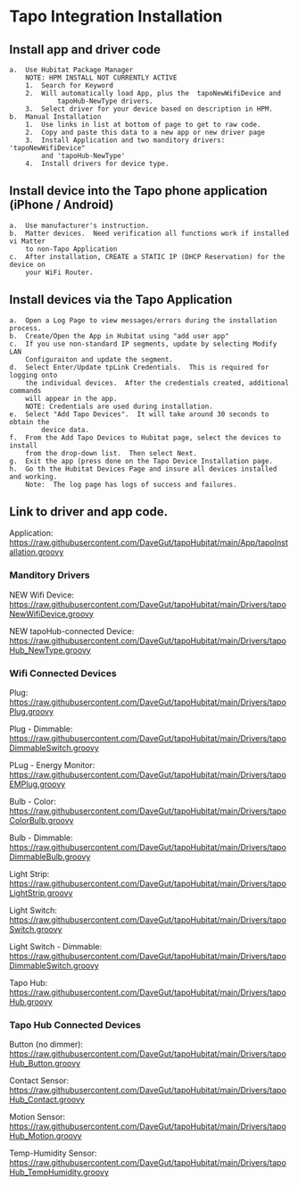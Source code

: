# Tapo Integration Installation

## Install app and driver code
	a.	Use Hubitat Package Manager
 		NOTE: HPM INSTALL NOT CURRENTLY ACTIVE
 		1.	Search for Keyword
   		2.	Will automatically load App, plus the  tapoNewWifiDevice and 
     			tapoHub-NewType drivers.
	 	3.	Select driver for your device based on description in HPM.
   	b.	Manual Installation
		1.	Use links in list at bottom of page to get to raw code.
  		2.	Copy and paste this data to a new app or new driver page
		3.	Install Application and two manditory drivers: 'tapoNewWifiDevice" 
  			and 'tapoHub-NewType'
  		4.	Install drivers for device type.
    
## Install device into the Tapo phone application (iPhone / Android)
	a.	Use manufacturer's instruction.
 	b.	Matter devices.  Need verification all functions work if installed vi Matter 
  		to non-Tapo Application
  	c.	After installation, CREATE a STATIC IP (DHCP Reservation) for the device on 
   		your WiFi Router.

## Install devices via the Tapo Application
	a.	Open a Log Page to view messages/errors during the installation process.
 	b.	Create/Open the App in Hubitat using "add user app"
 	c.	If you use non-standard IP segments, update by selecting Modify LAN
  		Configuraiton and update the segment.
	d.	Select Enter/Update tpLink Credentials.  This is required for logging onto
 		the individual devices.  After the credentials created, additional commands
   		will appear in the app.
	 	NOTE: Credentials are used during installation.
   	e.	Select "Add Tapo Devices".  It will take around 30 seconds to obtain the 
    		device data.
	f.	From the Add Tapo Devices to Hubitat page, select the devices to install 
 		from the drop-down list.  Then select Next.
   	g.	Exit the app (press done on the Tapo Device Installation page.
	h.	Go th the Hubitat Devices Page and insure all devices installed and working.
 		Note:  The log page has logs of success and failures.

## Link to driver and app code.

  Application: https://raw.githubusercontent.com/DaveGut/tapoHubitat/main/App/tapoInstallation.groovy

  ### Manditory Drivers

  NEW Wifi Device: https://raw.githubusercontent.com/DaveGut/tapoHubitat/main/Drivers/tapoNewWifiDevice.groovy

  NEW tapoHub-connected Device: https://raw.githubusercontent.com/DaveGut/tapoHubitat/main/Drivers/tapoHub_NewType.groovy

  ### Wifi Connected Devices
  
  Plug: https://raw.githubusercontent.com/DaveGut/tapoHubitat/main/Drivers/tapoPlug.groovy

  Plug - Dimmable: https://raw.githubusercontent.com/DaveGut/tapoHubitat/main/Drivers/tapoDimmableSwitch.groovy

  PLug - Energy Monitor: https://raw.githubusercontent.com/DaveGut/tapoHubitat/main/Drivers/tapoEMPlug.groovy

  Bulb - Color: https://raw.githubusercontent.com/DaveGut/tapoHubitat/main/Drivers/tapoColorBulb.groovy

  Bulb - Dimmable: https://raw.githubusercontent.com/DaveGut/tapoHubitat/main/Drivers/tapoDimmableBulb.groovy

  Light Strip: https://raw.githubusercontent.com/DaveGut/tapoHubitat/main/Drivers/tapoLightStrip.groovy

  Light Switch: https://raw.githubusercontent.com/DaveGut/tapoHubitat/main/Drivers/tapoSwitch.groovy

  Light Switch - Dimmable: https://raw.githubusercontent.com/DaveGut/tapoHubitat/main/Drivers/tapoDimmableSwitch.groovy

  Tapo Hub: https://raw.githubusercontent.com/DaveGut/tapoHubitat/main/Drivers/tapoHub.groovy

  ### Tapo Hub Connected Devices

  Button (no dimmer): https://raw.githubusercontent.com/DaveGut/tapoHubitat/main/Drivers/tapoHub_Button.groovy

  Contact Sensor: https://raw.githubusercontent.com/DaveGut/tapoHubitat/main/Drivers/tapoHub_Contact.groovy

  Motion Sensor: https://raw.githubusercontent.com/DaveGut/tapoHubitat/main/Drivers/tapoHub_Motion.groovy

  Temp-Humidity Sensor: https://raw.githubusercontent.com/DaveGut/tapoHubitat/main/Drivers/tapoHub_TempHumidity.groovy
  
